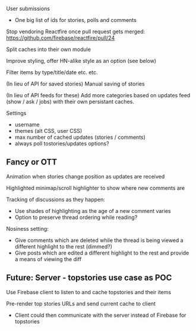 User submissions
* One big list of ids for stories, polls and comments

Stop vendoring Reactfire once pull request gets merged: https://github.com/firebase/reactfire/pull/24

Split caches into their own module

Improve styling, offer HN-alike style as an option (see below)

Filter items by type/title/date etc. etc.

(In lieu of API for saved stories) Manual saving of stories

(In lieu of API feeds for these) Add more categories based on updates feed (show
/ ask / jobs) with their own persistant caches.

Settings
* username
* themes (alt CSS, user CSS)
* max number of cached updates (stories / comments)
* always poll tostories/updates options?

## Fancy or OTT

Animation when stories change position as updates are received

Highlighted minimap/scroll highlighter to show where new comments are

Tracking of discussions as they happen:
* Use shades of highlighting as the age of a new comment varies
* Option to preserve thread ordering while reading?

Nosiness setting:
* Give comments which are deleted while the thread is being viewed a different
  highlight to the rest (dimmed?)
* Give posts which are edited a different highlight to the rest and provide a
  means of viewing the diff

## Future: Server - topstories use case as POC

Use Firebase client to listen to and cache topstories and their items

Pre-render top stories URLs and send current cache to client
* Client could then communicate with the server instead of Firebase for topstories